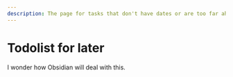 ```yaml
---
description: The page for tasks that don't have dates or are too far ahead.
---
```


# Todolist for later

I wonder how Obsidian will deal with this.
